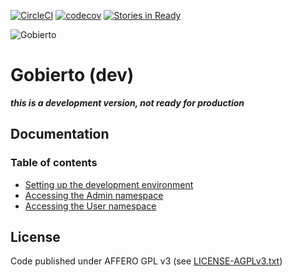 [![CircleCI](https://circleci.com/gh/PopulateTools/gobierto-dev.svg?style=svg)](https://circleci.com/gh/PopulateTools/gobierto-dev)
[![codecov](https://img.shields.io/codecov/c/github/PopulateTools/gobierto-dev.svg)](https://codecov.io/gh/PopulateTools/gobierto-dev)
[![Stories in Ready](https://badge.waffle.io/PopulateTools/gobierto-dev.svg?label=ready&title=Ready)](http://waffle.io/PopulateTools/gobierto-dev)

![Gobierto](https://gobierto.es/assets/logo_gobierto.png)

# Gobierto (dev)

___this is a development version, not ready for production___

## Documentation

### Table of contents

- [Setting up the development environment](docs/development-environment.md)
- [Accessing the Admin namespace](docs/admin-namespace.md)
- [Accessing the User namespace](docs/user-namespace.md)

## License

Code published under AFFERO GPL v3 (see [LICENSE-AGPLv3.txt](https://github.com/PopulateTools/gobierto/blob/master/LICENSE-AGPLv3.txt))

